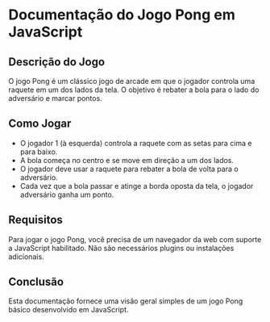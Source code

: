 # Documentação do Jogo Pong em JavaScript
## Descrição do Jogo
O jogo Pong é um clássico jogo de arcade em que o jogador controla uma raquete em um dos lados da tela. O objetivo é rebater a bola para o lado do adversário e marcar pontos.

## Como Jogar
* O jogador 1 (à esquerda) controla a raquete com as setas para cima e para baixo.
* A bola começa no centro e se move em direção a um dos lados.
* O jogador deve usar a raquete para rebater a bola de volta para o adversário.
* Cada vez que a bola passar e atinge a borda oposta da tela, o jogador adversário ganha um ponto.

## Requisitos
Para jogar o jogo Pong, você precisa de um navegador da web com suporte a JavaScript habilitado. Não são necessários plugins ou instalações adicionais.

## Conclusão
Esta documentação fornece uma visão geral simples de um jogo Pong básico desenvolvido em JavaScript.
